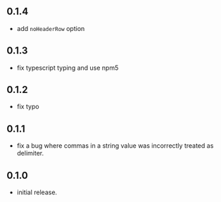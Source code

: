 ## 0.1.4
  * add `noHeaderRow` option

## 0.1.3
  * fix typescript typing and use npm5

## 0.1.2
  * fix typo

## 0.1.1
  * fix a bug where commas in a string value was incorrectly treated as delimiter.

## 0.1.0
  * initial release.
